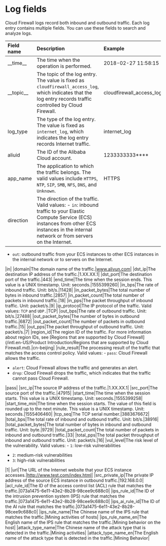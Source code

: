 # Log fields

Cloud Firewall logs record both inbound and outbound traffic. Each log entry contains multiple fields. You can use these fields to search and analyze logs.

|Field name|Description|Example|
|:---------|:----------|:------|
|\_\_time\_\_|The time when the operation is performed.|2018-02-27 11:58:15|
|\_\_topic\_\_|The topic of the log entry. The value is fixed as `cloudfirewall_access_log`, which indicates that the log entry records traffic controlled by Cloud Firewall.|cloudfirewall\_access\_log|
|log\_type|The type of the log entry. The value is fixed as `internet_log`, which indicates the log entry records Internet traffic.|internet\_log|
|aliuid|The ID of the Alibaba Cloud account.|1233333333\*\*\*\*|
|app\_name|The application to which the traffic belongs. The valid values include `HTTPS`, `NTP`, `SIP`, `SMB`, `NFS`, `DNS`, and `Unknown`.|HTTPS|
|direction|The direction of the traffic. Valid values: -   `in`: inbound traffic to your Elastic Compute Service \(ECS\) instances from other ECS instances in the internal network or from servers on the Internet.
-   `out`: outbound traffic from your ECS instances to other ECS instances in the internal network or to servers on the Internet.

|in|
|domain|The domain name of the traffic.|www.aliyun.com|
|dst\_ip|The destination IP address of the traffic.|1.XX.XX.1|
|dst\_port|The destination port of the traffic.|443|
|end\_time|The time when the session ends. This value is a UNIX timestamp. Unit: seconds.|1555399260|
|in\_bps|The rate of inbound traffic. Unit: bit/s.|11428|
|in\_packet\_bytes|The total number of bytes in inbound traffic.|2857|
|in\_packet\_count|The total number of packets in inbound traffic.|18|
|in\_pps|The packet throughput of inbound traffic. Unit: packet/s.|9|
|ip\_protocol|The IP protocol of the traffic. Valid values: `TCP` and `UDP.`|TCP|
|out\_bps|The rate of outbound traffic. Unit: bit/s.|27488|
|out\_packet\_bytes|The number of bytes in outbound traffic.|6872|
|out\_packet\_count|The number of packets in outbound traffic.|15|
|out\_pps|The packet throughput of outbound traffic. Unit: packet/s.|7|
|region\_id|The region ID of the traffic. For more information about region IDs, see [Regions that are supported by Cloud Firewall](/intl.en-US/Product Introduction/Regions that are supported by Cloud Firewall.md).|cn-beijing|
|rule\_result|The processing result of the traffic that matches the access control policy. Valid values: -   `pass`: Cloud Firewall allows the traffic.
-   `alert`: Cloud Firewall allows the traffic and generates an alert.
-   `drop`: Cloud Firewall drops the traffic, which indicates that the traffic cannot pass Cloud Firewall.

|pass|
|src\_ip|The source IP address of the traffic.|1.XX.XX.1|
|src\_port|The source port of the traffic.|47915|
|start\_time|The time when the session starts. This value is a UNIX timestamp. Unit: seconds.|1555399258|
|start\_time\_min|The time when the session starts. The value of this field is rounded up to the next minute. This value is a UNIX timestamp. Unit: seconds.|1555406460|
|tcp\_seq|The TCP serial number.|3883676672|
|total\_bps|The total rate of inbound and outbound traffic. Unit: bit/s.|38916|
|total\_packet\_bytes|The total number of bytes in inbound and outbound traffic. Unit: byte.|9729|
|total\_packet\_count|The total number of packets in inbound and outbound traffic.|33|
|total\_pps|The total packet throughput of inbound and outbound traffic. Unit: packet/s.|16|
|vul\_level|The risk level of the vulnerability. Valid values: -   `1`: low-risk vulnerabilities
-   `2`: medium-risk vulnerabilities
-   `3`: high-risk vulnerabilities

|1|
|url|The URL of the Internet website that your ECS instance accesses.|http://www.test.com/index.html|
|src\_private\_ip|The private IP address of the source ECS instance in outbound traffic.|192.168.0.0|
|acl\_rule\_id|The ID of the access control list \(ACL\) rule that matches the traffic.|073a1475-6e11-43e2-8b28-98cee9c688c0|
|ips\_rule\_id|The ID of the intrusion prevention system \(IPS\) rule that matches the traffic.|073a1475-6e11-43e2-8b28-98cee9c688c0|
|ips\_ai\_rule\_id|The ID of the AI rule that matches the traffic.|073a1475-6e11-43e2-8b28-98cee9c688c0|
|ips\_rule\_name|The Chinese name of the IPS rule that matches the traffic.|Mining activities of hosts|
|ips\_rule\_name\_en|The English name of the IPS rule that matches the traffic.|Mining behavior on the host|
|attack\_type\_name|The Chinese name of the attack type that is detected in the traffic.|Mining activities|
|attack\_type\_name\_en|The English name of the attack type that is detected in the traffic.|Mining Behavior|

